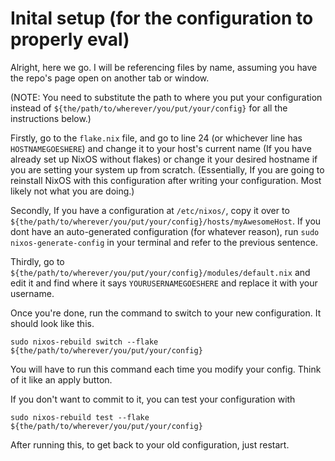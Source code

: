 # Inital setup (for the configuration to properly eval)

Alright, here we go.
I will be referencing files by name, assuming you have the repo's page open on another tab or window.

(NOTE: You need to substitute the path to where you put your configuration instead of `${the/path/to/wherever/you/put/your/config}` for all the instructions below.)

Firstly, go to the `flake.nix` file, and go to line 24 (or whichever line has `HOSTNAMEGOESHERE`) and change it to your host's current name (If you have already set up NixOS without flakes) or change it your desired hostname if you are setting your system up from scratch. (Essentially, If you are going to reinstall NixOS with this configuration after writing your configuration. Most likely not what you are doing.)

Secondly, If you have a configuration at `/etc/nixos/`, copy it over to `${the/path/to/wherever/you/put/your/config}/hosts/myAwesomeHost`. If you dont have an auto-generated configuration (for whatever reason), run `sudo nixos-generate-config` in your terminal and refer to the previous sentence.

Thirdly, go to `${the/path/to/wherever/you/put/your/config}/modules/default.nix` and edit it and find where it says `YOURUSERNAMEGOESHERE` and replace it with your username.

Once you're done, run the command to switch to your new configuration. It should look like this.

`sudo nixos-rebuild switch --flake ${the/path/to/wherever/you/put/your/config}`

You will have to run this command each time you modify your config. Think of it like an apply button.

If you don't want to commit to it, you can test your configuration with

`sudo nixos-rebuild test --flake ${the/path/to/wherever/you/put/your/config}`

After running this, to get back to your old configuration, just restart.
